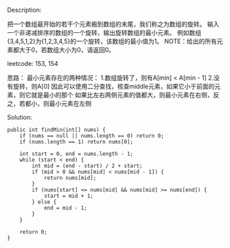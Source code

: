 Description:

把一个数组最开始的若干个元素搬到数组的末尾，我们称之为数组的旋转。 输入一个非递减排序的数组的一个旋转，输出旋转数组的最小元素。 例如数组{3,4,5,1,2}为{1,2,3,4,5}的一个旋转，该数组的最小值为1。 
NOTE：给出的所有元素都大于0，若数组大小为0，请返回0。

leetcode: 153, 154

思路：
最小元素存在的两种情况：
1.数组旋转了，则有A[min] < A[min - 1]
2.没有旋转，则A[0]
因此可以使用二分查找，核查middle元素，如果它小于前面的元素，则它就是最小的那个
如果比左右两侧元素的值都大，则最小元素在右侧，反之，若都小，则最小元素在左侧

Solution:

```
public int findMin(int[] nums) {
    if (nums == null || nums.length == 0) return 0;
    if (nums.length == 1) return nums[0];

    int start = 0, end = nums.length - 1;
    while (start < end) {
        int mid = (end - start) / 2 + start;
        if (mid > 0 && nums[mid] < nums[mid - 1]) {
            return nums[mid];
        } 
        if (nums[start] <= nums[mid] && nums[mid] >= nums[end]) {
            start = mid + 1;
        } else {
            end = mid - 1;
        }
    }

    return 0;
}
```